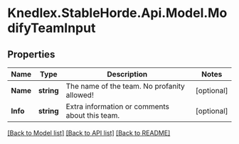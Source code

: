 # Knedlex.StableHorde.Api.Model.ModifyTeamInput

## Properties

Name | Type | Description | Notes
------------ | ------------- | ------------- | -------------
**Name** | **string** | The name of the team. No profanity allowed! | [optional] 
**Info** | **string** | Extra information or comments about this team. | [optional] 

[[Back to Model list]](../README.md#documentation-for-models) [[Back to API list]](../README.md#documentation-for-api-endpoints) [[Back to README]](../README.md)

